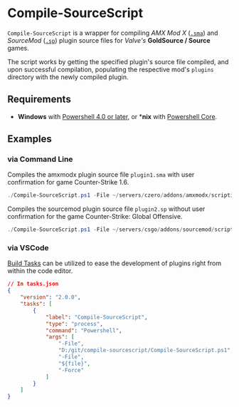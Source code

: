 # Compile-SourceScript

`Compile-SourceScript` is a wrapper for compiling *AMX Mod X* ([`.sma`](https://wiki.alliedmods.net/Compiling_Plugins_(AMX_Mod_X))) and *SourceMod* ([`.sp`](https://wiki.alliedmods.net/Compiling_SourceMod_Plugins)) plugin source files for *Valve's* **GoldSource / Source** games.

The script works by getting the specified plugin's source file compiled, and upon successful compilation, populating the respective mod's `plugins` directory with the newly compiled plugin.

## Requirements

- **Windows** with [Powershell 4.0 or later](https://docs.microsoft.com/en-us/powershell/scripting/install/installing-windows-powershell?view=powershell-5.1), or ***nix** with [Powershell Core](https://github.com/powershell/powershell).

## Examples

### via Command Line

Compiles the amxmodx plugin source file `plugin1.sma` with user confirmation for game Counter-Strike 1.6.

```powershell
./Compile-SourceScript.ps1 -File ~/servers/czero/addons/amxmodx/scripting/plugin1.sma
```

Compiles the sourcemod plugin source file `plugin2.sp` without user confirmation for the game Counter-Strike: Global Offensive.

```powershell
./Compile-SourceScript.ps1 -File ~/servers/csgo/addons/sourcemod/scripting/plugin2.sp -Force
```

### via VSCode

[Build Tasks](https://code.visualstudio.com/docs/editor/tasks#vscode) can be utilized to ease the development of plugins right from within the code editor.

```json
// In tasks.json
{
    "version": "2.0.0",
    "tasks": [
        {
            "label": "Compile-SourceScript",
            "type": "process",
            "command": "Powershell",
            "args": [
                "-File",
                "D:/git/compile-sourcescript/Compile-SourceScript.ps1",
                "-File",
                "${file}",
                "-Force"
            ]
        }
    ]
}
```